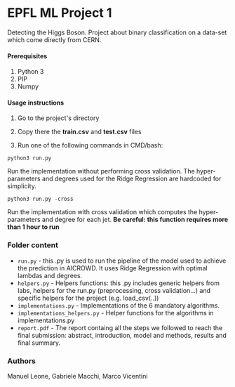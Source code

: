 # EPFL ML Project 1

Detecting the Higgs Boson. Project about binary classification on a data-set which come directly from CERN.


#### Prerequisites

1. Python 3
2. PIP
3. Numpy


#### Usage instructions

1. Go to the project's directory

2. Copy there the **train.csv** and **test.csv** files

3. Run one of the following commands in CMD/bash:

  ```
  python3 run.py
  ```
  Run the implementation without performing cross validation. The hyper-parameters and degrees used for the Ridge Regression are    hardcoded for simplicity.
  ```
  python3 run.py -cross
  ```
  Run the implementation with cross validation which computes the hyper-parameters and degree for each jet. **Be careful: this function requires more than 1 hour to run**
  
### Folder content

* `run.py` - this .py is used to run the pipeline of the model used to achieve the prediction in AICROWD. It uses Ridge Regression with  optimal lambdas and degrees. 
* `helpers.py` - Helpers functions: this .py includes generic helpers from labs, helpers for the run.py (preprocessing, cross validation...) and specific helpers for the project (e.g. load_csv(..))
* `implementations.py` - Implementations of the 6 mandatory algorithms.
* `implementations_helpers.py` - Helper functions for the algorithms in implementations.py
* `report.pdf` - The report containg all the steps we followed to reach the final submission: abstract, introduction, model and methods, results and final summary.

### Authors
Manuel Leone, Gabriele Macchi, Marco Vicentini
